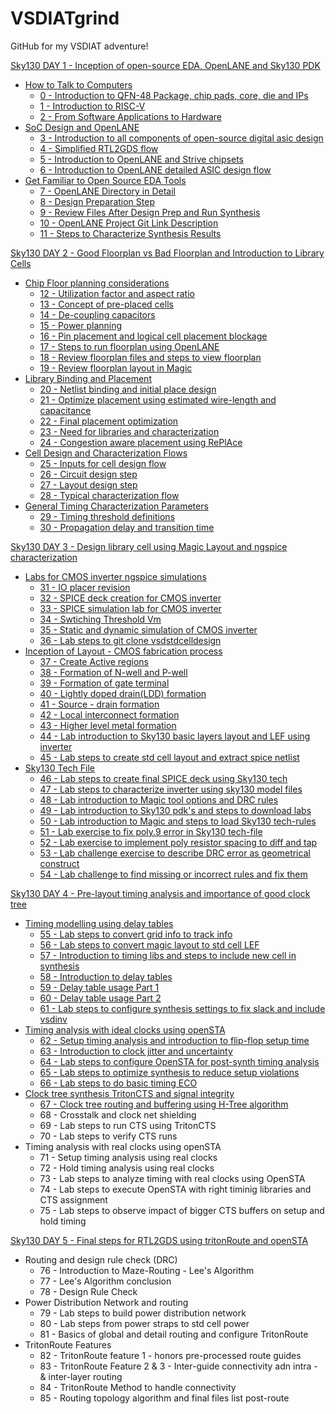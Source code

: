 # VSDIATgrind
GitHub for my VSDIAT adventure!

[Sky130 DAY 1 - Inception of open-source EDA, OpenLANE and Sky130 PDK](https://github.com/PenguinDaBozo/VSDIATgrind/blob/main/DAY%201.md#sky130-day-1---inception-of-open-source-eda-openlane-and-sky130-pdk)
- [How to Talk to Computers](https://github.com/PenguinDaBozo/VSDIATgrind/blob/main/DAY%201.md#how-to-talk-to-computers)
    - [0 - Introduction to QFN-48 Package, chip pads, core, die and IPs](https://github.com/PenguinDaBozo/VSDIATgrind/blob/main/DAY%201.md#0---introduction-to-qfn-48-package-chip-pads-core-die-and-ips)
    - [1 - Introduction to RISC-V](https://github.com/PenguinDaBozo/VSDIATgrind/blob/main/DAY%201.md#1---introduction-to-risc-v)
    - [2 - From Software Applications to Hardware](https://github.com/PenguinDaBozo/VSDIATgrind/blob/main/DAY%201.md#2---from-software-applications-to-hardware)
- [SoC Design and OpenLANE](https://github.com/PenguinDaBozo/VSDIATgrind/blob/main/DAY%201.md#soc-design-and-openlane)
    - [3 - Introduction to all components of open-source digital asic design](https://github.com/PenguinDaBozo/VSDIATgrind/blob/main/DAY%201.md#3---introduction-to-all-components-of-open-source-digital-asic-design)
    - [4 - Simplified RTL2GDS flow](https://github.com/PenguinDaBozo/VSDIATgrind/blob/main/DAY%201.md#4---simplified-rtl2gds-flow)
    - [5 - Introduction to OpenLANE and Strive chipsets](https://github.com/PenguinDaBozo/VSDIATgrind/blob/main/DAY%201.md#5---introduction-to-openlane-and-strive-chipsets)
    - [6 - Introduction to OpenLANE detailed ASIC design flow](https://github.com/PenguinDaBozo/VSDIATgrind/blob/main/DAY%201.md#6---introduction-to-openlane-detailed-asic-design-flow)
- [Get Familiar to Open Source EDA Tools](https://github.com/PenguinDaBozo/VSDIATgrind/blob/main/DAY%201.md#get-familiar-to-open-source-eda-tools)
    - [7 - OpenLANE Directory in Detail](https://github.com/PenguinDaBozo/VSDIATgrind/blob/main/DAY%201.md#7---openlane-directory-structure-in-detail)
    - [8 - Design Preparation Step](https://github.com/PenguinDaBozo/VSDIATgrind/blob/main/DAY%201.md#8---design-preparation-step)
    - [9 - Review Files After Design Prep and Run Synthesis](https://github.com/PenguinDaBozo/VSDIATgrind/blob/main/DAY%201.md#9---review-files-after-design-prep-and-run-synthesis)
    - [10 - OpenLANE Project Git Link Description](https://github.com/PenguinDaBozo/VSDIATgrind/blob/main/DAY%201.md#10---openlane-project-git-link-description)
    - [11 - Steps to Characterize Synthesis Results](https://github.com/PenguinDaBozo/VSDIATgrind/blob/main/DAY%201.md#11---steps-to-characterize-synthesis-results)

[Sky130 DAY 2 - Good Floorplan vs Bad Floorplan and Introduction to Library Cells](https://github.com/PenguinDaBozo/VSDIATgrind/blob/main/DAY%202.md#sky130-day-2---good-floorplan-vs-bad-floorplan-and-introduction-to-library-cells)
- [Chip Floor planning considerations](https://github.com/PenguinDaBozo/VSDIATgrind/blob/main/DAY%202.md#chip-floor-planning-considerations)
    - [12 - Utilization factor and aspect ratio](https://github.com/PenguinDaBozo/VSDIATgrind/blob/main/DAY%202.md#12---utilization-factor-and-aspect-ratio)
    - [13 - Concept of pre-placed cells](https://github.com/PenguinDaBozo/VSDIATgrind/blob/main/DAY%202.md#13---concept-of-pre-placed-cells)
    - [14 - De-coupling capacitors](https://github.com/PenguinDaBozo/VSDIATgrind/blob/main/DAY%202.md#14---de-coupling-capacitors)
    - [15 - Power planning](https://github.com/PenguinDaBozo/VSDIATgrind/blob/main/DAY%202.md#15---power-planning)
    - [16 - Pin placement and logical cell placement blockage](https://github.com/PenguinDaBozo/VSDIATgrind/blob/main/DAY%202.md#16---pin-placement-and-logical-cell-placement-blockage)
    - [17 - Steps to run floorplan using OpenLANE](https://github.com/PenguinDaBozo/VSDIATgrind/blob/main/DAY%202.md#17---steps-to-run-floorplan-using-openlane)
    - [18 - Review floorplan files and steps to view floorplan](https://github.com/PenguinDaBozo/VSDIATgrind/blob/main/DAY%202.md#18---review-floorplan-files-and-steps-to-view-floorplan)
    - [19 - Review floorplan layout in Magic](https://github.com/PenguinDaBozo/VSDIATgrind/blob/main/DAY%202.md#19---review-floorplan-layout-in-magic)
- [Library Binding and Placement](https://github.com/PenguinDaBozo/VSDIATgrind/blob/main/DAY%202.md#library-binding-and-placement)
    - [20 - Netlist binding and initial place design](https://github.com/PenguinDaBozo/VSDIATgrind/blob/main/DAY%202.md#20---netlist-binding-and-initial-place-design)
    - [21 - Optimize placement using estimated wire-length and capacitance](https://github.com/PenguinDaBozo/VSDIATgrind/blob/main/DAY%202.md#21---optimize-placement-using-estimated-wire-length-and-capacitance)
    - [22 - Final placement optimization](https://github.com/PenguinDaBozo/VSDIATgrind/blob/main/DAY%202.md#22---final-placement-and-optimization)
    - [23 - Need for libraries and characterization](https://github.com/PenguinDaBozo/VSDIATgrind/blob/main/DAY%202.md#23---need-for-libraries-and-characterization)
    - [24 - Congestion aware placement using RePlAce](https://github.com/PenguinDaBozo/VSDIATgrind/blob/main/DAY%202.md#24---congestion-aware-placement-using-replace)
- [Cell Design and Characterization Flows](https://github.com/PenguinDaBozo/VSDIATgrind/blob/main/DAY%202.md#cell-design-and-characterization-flows)
    - [25 - Inputs for cell design flow](https://github.com/PenguinDaBozo/VSDIATgrind/blob/main/DAY%202.md#25---inputs-for-cell-design-flow)
    - [26 - Circuit design step](https://github.com/PenguinDaBozo/VSDIATgrind/blob/main/DAY%202.md#26---circuit-design-step)
    - [27 - Layout design step](https://github.com/PenguinDaBozo/VSDIATgrind/blob/main/DAY%202.md#27---layout-design-step)
    - [28 - Typical characterization flow](https://github.com/PenguinDaBozo/VSDIATgrind/blob/main/DAY%202.md#28---typical-characterization-flow)
- [General Timing Characterization Parameters](https://github.com/PenguinDaBozo/VSDIATgrind/blob/main/DAY%202.md#general-timing-characterization-parameters)
    - [29 - Timing threshold definitions](https://github.com/PenguinDaBozo/VSDIATgrind/blob/main/DAY%202.md#29---timing-threshold-definitions)
    - [30 - Propagation delay and transition time](https://github.com/PenguinDaBozo/VSDIATgrind/blob/main/DAY%202.md#30---propagation-delay-and-transition-time)

[Sky130 DAY 3 - Design library cell using Magic Layout and ngspice characterization](https://github.com/PenguinDaBozo/VSDIATgrind/blob/main/DAY%203.md#sky130-day-3---design-library-cell-using-magic-layout-and-ngspice-characterization)
- [Labs for CMOS inverter ngspice simulations](https://github.com/PenguinDaBozo/VSDIATgrind/blob/main/DAY%203.md#labs-for-cmos-inverter-ngspice-simulations)
    - [31 - IO placer revision](https://github.com/PenguinDaBozo/VSDIATgrind/blob/main/DAY%203.md#31---io-placer-revision)
    - [32 - SPICE deck creation for CMOS inverter](https://github.com/PenguinDaBozo/VSDIATgrind/blob/main/DAY%203.md#32---spice-deck-creation-for-cmos-inverter)
    - [33 - SPICE simulation lab for CMOS inverter](https://github.com/PenguinDaBozo/VSDIATgrind/blob/main/DAY%203.md#32---spice-deck-creation-for-cmos-inverter)
    - [34 - Swtiching Threshold Vm](https://github.com/PenguinDaBozo/VSDIATgrind/blob/main/DAY%203.md#34---swtiching-threshold-vm)
    - [35 - Static and dynamic simulation of CMOS inverter](https://github.com/PenguinDaBozo/VSDIATgrind/blob/main/DAY%203.md#35---static-and-dynamic-simulation-of-cmos-inverter)
    - [36 - Lab steps to git clone vsdstdcelldesign](https://github.com/PenguinDaBozo/VSDIATgrind/blob/main/DAY%203.md#36---lab-steps-to-git-clone-vsdstdcelldesign)
- [Inception of Layout - CMOS fabrication process](https://github.com/PenguinDaBozo/VSDIATgrind/blob/main/DAY%203.md#inception-of-layout---cmos-fabrication-process)
    - [37 - Create Active regions](https://github.com/PenguinDaBozo/VSDIATgrind/blob/main/DAY%203.md#37---create-active-regions)
    - [38 - Formation of N-well and P-well](https://github.com/PenguinDaBozo/VSDIATgrind/blob/main/DAY%203.md#38---formation-of-n-well-and-p-well)
    - [39 - Formation of gate terminal](https://github.com/PenguinDaBozo/VSDIATgrind/blob/main/DAY%203.md#39---formation-of-gate-terminal)
    - [40 - Lightly doped drain(LDD) formation](https://github.com/PenguinDaBozo/VSDIATgrind/blob/main/DAY%203.md#40---lightly-doped-drainldd-formation)
    - [41 - Source - drain formation](https://github.com/PenguinDaBozo/VSDIATgrind/blob/main/DAY%203.md#41---source---drain-formation)
    - [42 - Local interconnect formation](https://github.com/PenguinDaBozo/VSDIATgrind/blob/main/DAY%203.md#41---source---drain-formation)
    - [43 - Higher level metal formation](https://github.com/PenguinDaBozo/VSDIATgrind/blob/main/DAY%203.md#43---higher-level-metal-formation)
    - [44 - Lab introduction to Sky130 basic layers layout and LEF using inverter](https://github.com/PenguinDaBozo/VSDIATgrind/blob/main/DAY%203.md#44---lab-introduction-to-sky130-basic-layers-layout-and-lef-using-inverter)
    - [45 - Lab steps to create std cell layout and extract spice netlist](https://github.com/PenguinDaBozo/VSDIATgrind/blob/main/DAY%203.md#45---lab-steps-to-create-std-cell-layout-and-extract-spice-netlist)
- [Sky130 Tech File](https://github.com/PenguinDaBozo/VSDIATgrind/blob/main/DAY%203.md#sky130-tech-file)
    - [46 - Lab steps to create final SPICE deck using Sky130 tech](https://github.com/PenguinDaBozo/VSDIATgrind/blob/main/DAY%203.md#46---lab-steps-to-create-final-spice-deck-using-sky130-tech)
    - [47 - Lab steps to characterize inverter using sky130 model files](https://github.com/PenguinDaBozo/VSDIATgrind/blob/main/DAY%203.md#47---lab-steps-to-characterize-inverter-using-sky130-model-files)
    - [48 - Lab introduction to Magic tool options and DRC rules](https://github.com/PenguinDaBozo/VSDIATgrind/blob/main/DAY%203.md#48---lab-introduction-to-magic-tool-options-and-drc-rules)
    - [49 - Lab introduction to Sky130 pdk's and steps to download labs](https://github.com/PenguinDaBozo/VSDIATgrind/blob/main/DAY%203.md#49---lab-introduction-to-sky130-pdks-and-steps-to-download-labs)
    - [50 - Lab introduction to Magic and steps to load Sky130 tech-rules](https://github.com/PenguinDaBozo/VSDIATgrind/blob/main/DAY%203.md#50---lab-introduction-to-magic-and-steps-to-load-sky130-tech-rules)
    - [51 - Lab exercise to fix poly.9 error in Sky130 tech-file](https://github.com/PenguinDaBozo/VSDIATgrind/blob/main/DAY%203.md#51---lab-exercise-to-fix-poly9-error-in-sky130-tech-file)
    - [52 - Lab exercise to implement poly resistor spacing to diff and tap](https://github.com/PenguinDaBozo/VSDIATgrind/blob/main/DAY%203.md#52---lab-exercise-to-implement-poly-resistor-spacing-to-diff-and-tap)
    - [53 - Lab challenge exercise to describe DRC error as geometrical construct](https://github.com/PenguinDaBozo/VSDIATgrind/blob/main/DAY%203.md#53---lab-challenge-exercise-to-describe-drc-error-as-geometrical-construct)
    - [54 - Lab challenge to find missing or incorrect rules and fix them](https://github.com/PenguinDaBozo/VSDIATgrind/blob/main/DAY%203.md#54---lab-challenge-to-find-missing-or-incorrect-rules-and-fix-them)
  
[Sky130 DAY 4 - Pre-layout timing analysis and importance of good clock tree](https://github.com/PenguinDaBozo/VSDIATgrind/blob/main/DAY%204.md#sky130-day-4---pre-layout-timing-analysis-and-importance-of-good-clock-tree)
- [Timing modelling using delay tables](https://github.com/PenguinDaBozo/VSDIATgrind/blob/main/DAY%204.md#timing-modelling-using-delay-tables)
    - [55 - Lab steps to convert grid info to track info](https://github.com/PenguinDaBozo/VSDIATgrind/blob/main/DAY%204.md#55---lab-steps-to-convert-grid-info-to-track-info)
    - [56 - Lab steps to convert magic layout to std cell LEF](https://github.com/PenguinDaBozo/VSDIATgrind/blob/main/DAY%204.md#56---lab-steps-to-convert-magic-layout-to-std-cell-lef)
    - [57 - Introduction to timing libs and steps to include new cell in synthesis](https://github.com/PenguinDaBozo/VSDIATgrind/blob/main/DAY%204.md#57---introduction-to-timing-libs-and-steps-to-include-new-cell-in-synthesis)
    - [58 - Introduction to delay tables](https://github.com/PenguinDaBozo/VSDIATgrind/blob/main/DAY%204.md#58---introduction-to-delay-tables)
    - [59 - Delay table usage Part 1](https://github.com/PenguinDaBozo/VSDIATgrind/blob/main/DAY%204.md#59---delay-table-usage-part-1)
    - [60 - Delay table usage Part 2](https://github.com/PenguinDaBozo/VSDIATgrind/blob/main/DAY%204.md#60---delay-table-usage-part-2)
    - [61 - Lab steps to configure synthesis settings to fix slack and include vsdinv](https://github.com/PenguinDaBozo/VSDIATgrind/blob/main/DAY%204.md#61---lab-steps-to-configure-synthesis-settings-to-fix-slack-and-include-vsdinv)
- [Timing analysis with ideal clocks using openSTA](https://github.com/PenguinDaBozo/VSDIATgrind/blob/main/DAY%204.md#timing-analysis-with-ideal-clocks-using-opensta)
    - [62 - Setup timing analysis and introduction to flip-flop setup time](https://github.com/PenguinDaBozo/VSDIATgrind/blob/main/DAY%204.md#62---setup-timing-analysis-and-introduction-to-flip-flop-setup-time)
    - [63 - Introduction to clock jitter and uncertainty](https://github.com/PenguinDaBozo/VSDIATgrind/blob/main/DAY%204.md#63---introduction-to-clock-jitter-and-uncertainty)
    - [64 - Lab steps to configure OpenSTA for post-synth timing analysis](https://github.com/PenguinDaBozo/VSDIATgrind/blob/main/DAY%204.md#64---lab-steps-to-configure-opensta-for-post-synth-timing-analysis)
    - [65 - Lab steps to optimize synthesis to reduce setup violations](https://github.com/PenguinDaBozo/VSDIATgrind/blob/main/DAY%204.md#65--labs-steps-to-optimize-synthesis-to-reduce-setup-violations)
    - [66 - Lab steps to do basic timing ECO](https://github.com/PenguinDaBozo/VSDIATgrind/blob/main/DAY%204.md#66---lab-steps-to-do-basic-timing-eco)
- [Clock tree synthesis TritonCTS and signal integrity](https://github.com/PenguinDaBozo/VSDIATgrind/blob/main/DAY%204.md#clock-tree-synthesis-tritoncts-and-signal-integrity)
    - [67 - Clock tree routing and buffering using H-Tree algorithm](https://github.com/PenguinDaBozo/VSDIATgrind/blob/main/DAY%204.md#67---clock-tree-routing-and-buffering-using-h-tree-algorithm)
    - 68 - Crosstalk and clock net shielding
    - 69 - Lab steps to run CTS using TritonCTS
    - 70 - Lab steps to verify CTS runs
- Timing analysis with real clocks using openSTA
    - 71 - Setup timing analysis using real clocks
    - 72 - Hold timing analysis using real clocks
    - 73 - Lab steps to analyze timing with real clocks using OpenSTA
    - 74 - Lab steps to execute OpenSTA with right timinig libraries and CTS assignment
    - 75 - Lab steps to observe impact of bigger CTS buffers on setup and hold timing

[Sky130 DAY 5 - Final steps for RTL2GDS using tritonRoute and openSTA](https://github.com/PenguinDaBozo/VSDIATgrind/blob/main/DAY%205.md#sky130-day-5---final-steps-for-rtl2gds-using-tritonroute-and-opensta)
- Routing and design rule check (DRC)
    - 76 - Introduction to Maze-Routing - Lee's Algorithm
    - 77 - Lee's Algorithm conclusion
    - 78 - Design Rule Check
- Power Distribution Network and routing
    - 79 - Lab steps to build power distribution network
    - 80 - Lab steps from power straps to std cell power
    - 81 - Basics of global and detail routing and configure TritonRoute
- TritonRoute Features
    - 82 - TritonRoute feature 1 - honors pre-processed route guides
    - 83 - TritonRoute Feature 2 & 3 - Inter-guide connectivity adn intra - & inter-layer routing
    - 84 - TritonRoute Method to handle connectivity
    - 85 - Routing topology algorithm and final files list post-route
